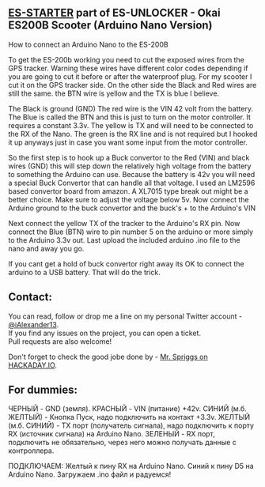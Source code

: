 ## [ES-STARTER](http://iashchuk.com) part of ES-UNLOCKER - Okai ES200B Scooter (Arduino Nano Version)

How to connect an Arduino Nano to the ES-200B

To get the ES-200b working you need to cut the exposed wires from the GPS tracker. Warning these wires have different color codes depending if you are going to cut it before or after the waterproof plug. For my scooter I cut it on the GPS tracker side. On the other side the Black and Red wires are still the same. the BTN wire is yellow and the TX is blue I believe.

The Black is ground (GND) The red wire is the VIN 42 volt from the battery. The Blue is called the BTN and this is just to turn on the motor controller. It requires a constant 3.3v. The yellow is TX and will need to be connected to the RX of the Nano. The green is the RX line and is not required but I hooked it up anyways just in case you want some input from the motor controller.

So the first step is to hook up a Buck convertor to the Red (VIN) and black wires (GND) this will step down the relatively high voltage from the battery to something the Arduino can use. Because the battery is 42v you will need a special Buck Convertor that can handle all that voltage. I used an LM2596 based convertor board from amazon. A XL7015 type break out might be a better choice. Make sure to adjust the voltage below 5v.  Now connect the Arduino ground to the buck convertor and the buck's + to the Arduino's VIN

Next connect the yellow TX of the tracker to the Arduino's RX pin. Now connect the Blue (BTN) wire to pin number 5 on the arduino or more simply to the Arduino 3.3v out. Last upload the included arduino .ino file to the nano and away you go. 

If you cant get a hold of buck convertor right away its OK to connect the arduino to a USB battery. That will do the trick.

## <a name="contact">Contact:</a>

You can read, follow or drop me a line on my personal Twitter account - [@iAlexander13](https://twitter.com/iAlexander13).  
If you find any issues on the project, you can open a ticket.  
Pull requests are also welcome!

Don't forget to check the good jobe done by - [Mr. Spriggs on HACKADAY.IO](https://hackaday.io/project/168667-es-200-electric-scooter-unlocker).

## <a name="russian">For dummies:</a>

ЧЕРНЫЙ - GND (земля).
КРАСНЫЙ - VIN (питание) +42v.
СИНИЙ (м.б. ЖЕЛТЫЙ) - Кнопка Пуск, надо подключить на контакт +3.3v.
ЖЕЛТЫЙ (м.б. СИНИЙ) - TX порт (получатель сигнала), надо подключить к порту RX (источник сигнала) на Arduino Nano.
ЗЕЛЕНЫЙ - RX порт, подключить не обязательно, через него можно получать данные с контроллера.

ПОДКЛЮЧАЕМ: Желтый к пину RX на Arduino Nano. Синий к пину D5 на Arduino Nano. Загружаем .ino файл и радуемся!

